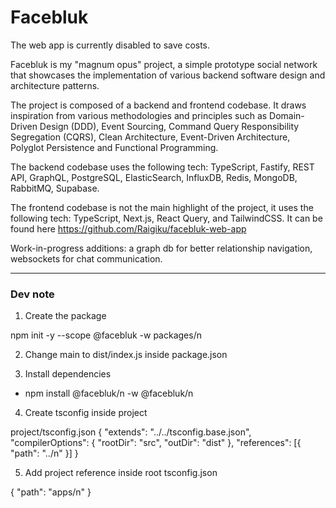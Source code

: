 # Facebluk

The web app is currently disabled to save costs.

Facebluk is my "magnum opus" project, a simple prototype social network that showcases the implementation of various backend software design and architecture patterns.

The project is composed of a backend and frontend codebase. It draws inspiration from various methodologies and principles such as Domain-Driven Design (DDD), Event Sourcing, Command Query Responsibility Segregation (CQRS), Clean Architecture, Event-Driven Architecture, Polyglot Persistence and Functional Programming.

The backend codebase uses the following tech: TypeScript, Fastify, REST API, GraphQL, PostgreSQL, ElasticSearch, InfluxDB, Redis, MongoDB, RabbitMQ, Supabase.

The frontend codebase is not the main highlight of the project, it uses the following tech: TypeScript, Next.js, React Query, and TailwindCSS. It can be found here https://github.com/Raigiku/facebluk-web-app

Work-in-progress additions: a graph db for better relationship navigation, websockets for chat communication.

-----

### Dev note

1. Create the package

npm init -y --scope @facebluk -w packages/n

2. Change main to dist/index.js inside package.json

3. Install dependencies 

- npm install @facebluk/n -w @facebluk/n

4. Create tsconfig inside project

project/tsconfig.json
{
  "extends": "../../tsconfig.base.json",
  "compilerOptions": {
    "rootDir": "src",
    "outDir": "dist"
  },
  "references": [{ "path": "../n" }]
}

5. Add project reference inside root tsconfig.json

{ "path": "apps/n" }
